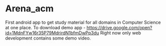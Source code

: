 # Arena_acm
First android app to get study material for all domains in Computer Science at one place.
To download demo app - https://drive.google.com/open?id=1MdnFYw16r35P79MdrirdN1bfmDwPp3du
Right now only web development contains some demo video.
